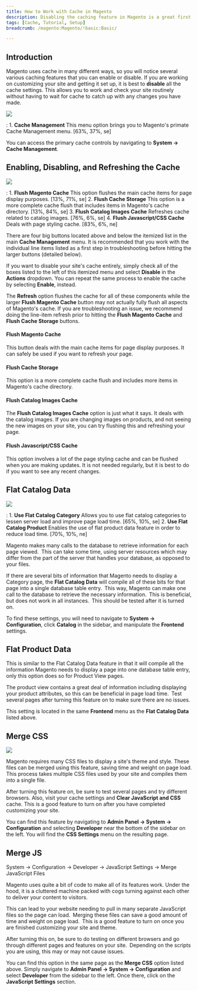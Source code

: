 ```yaml
---
title: How to Work with Cache in Magento
description: Disabling the caching feature in Magento is a great first step during initial setup.
tags: [Cache, Tutorial, Setup]
breadcrumb: /magento:Magento/!basic:Basic/

---
```


Introduction
-----

Magento uses cache in many different ways, so you will notice several various caching features that you can enable or disable. If you are working on customizing your site and getting it set up, it is best to **disable** all the cache settings. This allows you to work and check your site routinely without having to wait for cache to catch up with any changes you have made.

![][cache]

:	1. **Cache Management** This menu option brings you to Magento's primate Cache Management menu. [63%, 37%, se]

You can access the primary cache controls by navigating to **System -> Cache Management**. 

Enabling, Disabling, and Refreshing the Cache
-----

![][cache2]

:	1. **Flush Magento Cache** This option flushes the main cache items for page display purposes. [13%, 71%, se]
	2. **Flush Cache Storage** This option is a more complete cache flush that includes items in Magento's cache directory. [13%, 84%, se]
	3. **Flush Catalog Images Cache** Refreshes cache related to catalog images. [76%, 6%, se]
	4. **Flush Javascript/CSS Cache** Deals with page styling cache. [83%, 6%, ne]

There are four big buttons located above and below the itemized list in the main **Cache Management** menu. It is recommended that you work with the individual line items listed as a first step in troubleshooting before hitting the larger buttons (detailed below).

If you want to disable your site's cache entirely, simply check all of the boxes listed to the left of this itemized menu and select **Disable** in the **Actions** dropdown. You can repeat the same process to enable the cache by selecting **Enable**, instead.

The **Refresh** option flushes the cache for all of these components while the larger **Flush Magento Cache** button may not actually fully flush all aspects of Magento's cache. If you are troubleshooting an issue, we recommend doing the line-item refresh prior to hitting the **Flush Magento Cache** and **Flush Cache Storage** buttons.

#### Flush Magento Cache

This button deals with the main cache items for page display purposes. It can safely be used if you want to refresh your page. 

#### Flush Cache Storage

This option is a more complete cache flush and includes more items in Magento's cache directory.

#### Flush Catalog Images Cache

The **Flush Catalog Images Cache** option is just what it says. It deals with the catalog images. If you are changing images on products, and not seeing the new images on your site, you can try flushing this and refreshing your page.

#### Flush Javascript/CSS Cache

This option involves a lot of the page styling cache and can be flushed when you are making updates. It is not needed regularly, but it is best to do if you want to see any recent changes.

Flat Catalog Data
-----

![][cache3]

:	1. **Use Flat Catalog Category** Allows you to use flat catalog categories to lessen server load and improve page load time. [65%, 10%, se]
	2. **Use Flat Catalog Product** Enables the use of flat product data feature in order to reduce load time. [70%, 10%, ne]

Magento makes many calls to the database to retrieve information for each page viewed. This can take some time, using server resources which may differ from the part of the server that handles your database, as opposed to your files. 

If there are several bits of information that Magento needs to display a Category page, the **Flat Catalog Data** will compile all of these bits for that page into a single database table entry. This way, Magento can make one call to the database to retrieve the necessary information. This is beneficial, but does not work in all instances. This should be tested after it is turned on.

To find these settings, you will need to navigate to **System -> Configuration**, click **Catalog** in the sidebar, and manipulate the **Frontend** settings.

Flat Product Data
-----

This is similar to the Flat Catalog Data feature in that it will compile all the information Magento needs to display a page into one database table entry, only this option does so for Product View pages.

The product view contains a great deal of information including displaying your product attributes, so this can be beneficial in page load time. Test several pages after turning this feature on to make sure there are no issues.

This setting is located in the same **Frontend** menu as the **Flat Catalog Data** listed above.

Merge CSS
-----

![][cache4]

Magento requires many CSS files to display a site's theme and style. These files can be merged using this feature, saving time and weight on page load. This process takes multiple CSS files used by your site and compiles them into a single file. 

After turning this feature on, be sure to test several pages and try different browsers. Also, visit your cache settings and **Clear JavaScript and CSS** cache. This is a good feature to turn on after you have completed customizing your site.

You can find this feature by navigating to **Admin Panel -> System -> Configuration** and selecting **Developer** near the bottom of the sidebar on the left. You will find the **CSS Settings** menu on the resulting page.

Merge JS
-----

System -> Configuration -> Developer -> JavaScript Settings -> Merge JavaScript Files

Magento uses quite a bit of code to make all of its features work. Under the hood, it is a cluttered machine packed with cogs turning against each other to deliver your content to visitors. 

This can lead to your website needing to pull in many separate JavaScript files so the page can load. Merging these files can save a good amount of time and weight on page load. This is a good feature to turn on once you are finished customizing your site and theme.

After turning this on, be sure to do testing on different browsers and go through different pages and features on your site. Depending on the scripts you are using, this may or may not cause issues.

You can find this option in the same page as the **Merge CSS** option listed above. Simply navigate to **Admin Panel -> System -> Configuration** and select **Developer** from the sidebar to the left. Once there, click on the **JavaScript Settings** section.

[cache]: assets/cache_1.jpeg
[cache2]: assets/cache_2.jpeg
[cache3]: assets/cache_3.jpeg
[cache4]: assets/cache_4.jpeg